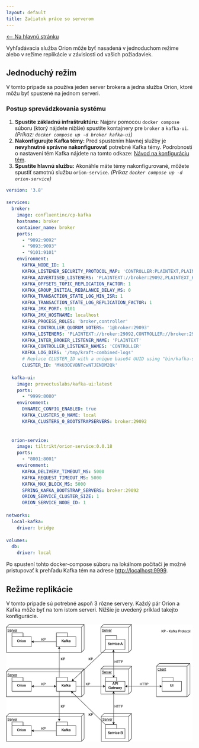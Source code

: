 ```yaml
---
layout: default
title: Začiatok práce so serverom
---
```


[<-- Na hlavnú stránku](index.md)

Vyhľadávacia služba Orion môže byť nasadená v jednoduchom režime alebo v režime replikácie v závislosti od vašich požiadaviek.

## Jednoduchý režim
V tomto prípade sa používa jeden server brokera a jedna služba Orion, ktoré môžu byť spustené na jednom serveri.

### Postup sprevádzkovania systému
1.  **Spustite základnú infraštruktúru:** Najprv pomocou `docker compose` súboru (ktorý nájdete nižšie) spustite kontajnery pre `broker` a `kafka-ui`.
    *(Príkaz: `docker compose up -d broker kafka-ui`)*
2.  **Nakonfigurujte Kafka témy:** Pred spustením hlavnej služby je **nevyhnutné správne nakonfigurovať** potrebné Kafka témy. Podrobnosti o nastavení tém Kafka nájdete na tomto odkaze: [Návod na konfiguráciu tém](/kafka-topics.md).
3.  **Spustite hlavnú službu:** Akonáhle máte témy nakonfigurované, môžete spustiť samotnú službu `orion-service`. *(Príkaz `docker compose up -d orion-service`)*

```yaml
version: '3.8'

services:
  broker:
    image: confluentinc/cp-kafka
    hostname: broker
    container_name: broker
    ports:
      - "9092:9092"
      - "9093:9093"
      - "9101:9101"
    environment:
      KAFKA_NODE_ID: 1
      KAFKA_LISTENER_SECURITY_PROTOCOL_MAP: 'CONTROLLER:PLAINTEXT,PLAINTEXT:PLAINTEXT,PLAINTEXT_HOST:PLAINTEXT'
      KAFKA_ADVERTISED_LISTENERS: 'PLAINTEXT://broker:29092,PLAINTEXT_HOST://localhost:9092'
      KAFKA_OFFSETS_TOPIC_REPLICATION_FACTOR: 1
      KAFKA_GROUP_INITIAL_REBALANCE_DELAY_MS: 0
      KAFKA_TRANSACTION_STATE_LOG_MIN_ISR: 1
      KAFKA_TRANSACTION_STATE_LOG_REPLICATION_FACTOR: 1
      KAFKA_JMX_PORT: 9101
      KAFKA_JMX_HOSTNAME: localhost
      KAFKA_PROCESS_ROLES: 'broker,controller'
      KAFKA_CONTROLLER_QUORUM_VOTERS: '1@broker:29093'
      KAFKA_LISTENERS: 'PLAINTEXT://broker:29092,CONTROLLER://broker:29093,PLAINTEXT_HOST://0.0.0.0:9092'
      KAFKA_INTER_BROKER_LISTENER_NAME: 'PLAINTEXT'
      KAFKA_CONTROLLER_LISTENER_NAMES: 'CONTROLLER'
      KAFKA_LOG_DIRS: '/tmp/kraft-combined-logs'
      # Replace CLUSTER_ID with a unique base64 UUID using "bin/kafka-storage.sh random-uuid"
      CLUSTER_ID: 'MkU3OEVBNTcwNTJENDM2Qk'

  kafka-ui:
    image: provectuslabs/kafka-ui:latest
    ports:
      - "9999:8080"
    environment:
      DYNAMIC_CONFIG_ENABLED: true
      KAFKA_CLUSTERS_0_NAME: local
      KAFKA_CLUSTERS_0_BOOTSTRAPSERVERS: broker:29092


  orion-service:
    image: tiltrikt/orion-service:0.0.18
    ports:
      - "8001:8001"
    environment:
      KAFKA_DELIVERY_TIMEOUT_MS: 5000
      KAFKA_REQUEST_TIMEOUT_MS: 5000
      KAFKA_MAX_BLOCK_MS: 5000
      SPRING_KAFKA_BOOTSTRAP_SERVERS: broker:29092
      ORION_SERVICE_CLUSTER_SIZE: 1
      ORION_SERVICE_NODE_ID: 1

networks:
  local-kafka:
    driver: bridge

volumes:
  db:
    driver: local
```
Po spustení tohto docker-compose súboru na lokálnom počítači
je možné pristupovať k prehľadu Kafka tém na adrese [http://localhost:9999](http://localhost:9999).

## Režime replikácie
V tomto prípade sú potrebné aspoň 3 rôzne servery. Každý pár Orion a Kafka môže byť na tom istom serveri. Nižšie je uvedený príklad takejto konfigurácie.

![deployment-diagram.jpg](images/deployment-diagram.jpg)

[//]: # (Nižšie je ukázané, ako môže vyzerať nastavenie jedného zo serverov v trojčlennom klastri pomocou nástroja Docker Compose.)
